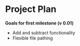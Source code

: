 # Project Plan

**Goals for first milestone (v 0.01)**
- Add and subtract functionality
- Flexible file pathing
